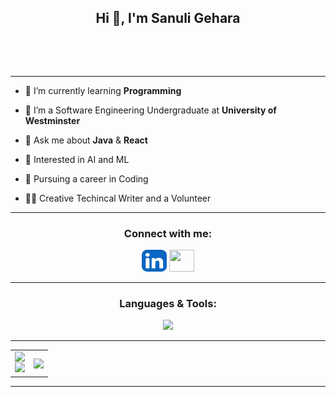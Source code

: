 <h2 align="center">Hi 👋, I'm Sanuli Gehara</h2>
<p align="center"> <img src = "https://github.com/7oSkaaa/7oSkaaa/blob/main/Images/about_me.gif?raw=true" width = 75px alt="" /> </p>

<p align="left"> <img src="https://komarev.com/ghpvc/?username=SanuliGehara&label=Profile%20views&color=1E3A8A&style=flat" alt="" /> </p>

---

<img width="42%" align="right" alt="" src="https://raw.githubusercontent.com/onimur/.github/master/.resources/git-header.svg" />

- 🌱 I’m currently learning **Programming**

- 🤝 I’m a Software Engineering Undergraduate at **University of Westminster**

- 💬 Ask me about **Java** & **React**

- 💫 Interested in AI and ML 

- 🚀 Pursuing a career in Coding

- 👩‍💻 Creative Techincal Writer and a Volunteer 

---

<h3 align="center">Connect with me:</h3>
<p align="center">
<a href="https://www.linkedin.com/in/sanuli-gehara-71210b295/" target="_blank"><img src="https://github.com/tandpfun/skill-icons/blob/main/icons/LinkedIn.svg" height="35" width="40" /></a>
<a href="https://medium.com/@geharasanuli5" target="_blank"><img src="https://github.com/user-attachments/assets/41aaa46e-5f40-43b2-94cd-c384c8438b1b" height="35" width="40" /></a>
</p>

---

<h3 align="center">Languages & Tools:</h3>
<p align="center">
<a href="https://skillicons.dev" target="_blank"><img class="item" src="https://skillicons.dev/icons?i=java,py,spring,html,css,js,flutter,react,ts,nodejs,expressjs,mysql,mongodb,firebase,tailwindcss,bootstrap,mui,figma,git,github,idea,vscode,azure&theme=dark&perline=10"/</a> 
</p>

---

<table align="center">
  <tr border="none">
    <td width="50%" align="center">
      <img  align="left"  src="https://github-readme-stats.vercel.app/api?username=SanuliGehara&theme=tokyonight&show_icons=true&count_private=true&hide_border=false" />
      <br>
      <img src="https://streak-stats.demolab.com?user=SanuliGehara&theme=tokyonight&hide_border=false" /> 
    </td>
      
   <td width="50%" align="center">
    <img  align="center"  src="https://github-readme-stats.anuraghazra1.vercel.app/api/top-langs/?username=SanuliGehara&theme=tokyonight&hide_border=false&no-bg=true&no-frame=true&langs_count=6"/>
   </td>
  </tr>
</table>

---

<img src="https://github.com/Anmol-Baranwal/Cool-GIFs-For-GitHub/assets/74038190/d48893bd-0757-481c-8d7e-ba3e163feae7" alt="" />
